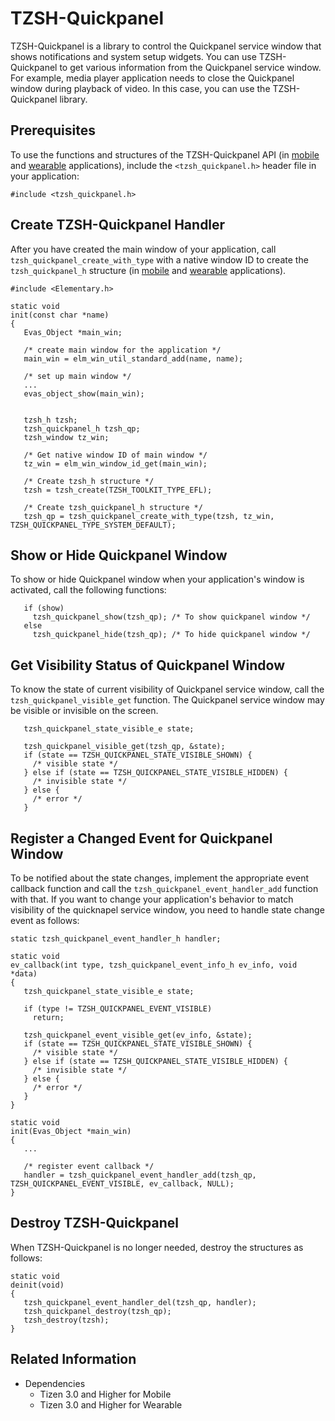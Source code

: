 # TZSH-Quickpanel

TZSH-Quickpanel is a library to control the Quickpanel service window that shows notifications and system setup widgets. You can use TZSH-Quickpanel to get various information from the Quickpanel service window.
For example, media player application needs to close the Quickpanel window during playback of video. In this case, you can use the TZSH-Quickpanel library.


## Prerequisites

To use the functions and structures of the TZSH-Quickpanel API (in [mobile](../../../api/mobile/latest/group__TIZEN__WS__SHELL__QUICKPANEL__MODULE.html) and [wearable](../../../api/wearable/latest/group__TIZEN__WS__SHELL__QUICKPANEL__MODULE.html) applications), include the `<tzsh_quickpanel.h>` header file in your application:

```
#include <tzsh_quickpanel.h>
```


## Create TZSH-Quickpanel Handler
After you have created the main window of your application, call `tzsh_quickpanel_create_with_type` with a native window ID to create the `tzsh_quickpanel_h` structure (in [mobile](../../../api/mobile/latest/group__TIZEN__WS__SHELL__QUICKPANEL__MODULE.html#gaaa00e8e25b43c9538ca188bc43bdb3ac) and [wearable](../../../api/wearable/latest/group__TIZEN__WS__SHELL__QUICKPANEL__MODULE.html#gaaa00e8e25b43c9538ca188bc43bdb3ac) applications).

```
#include <Elementary.h>

static void
init(const char *name)
{
   Evas_Object *main_win;

   /* create main window for the application */
   main_win = elm_win_util_standard_add(name, name);

   /* set up main window */
   ...
   evas_object_show(main_win);


   tzsh_h tzsh;
   tzsh_quickpanel_h tzsh_qp;
   tzsh_window tz_win;

   /* Get native window ID of main window */
   tz_win = elm_win_window_id_get(main_win);

   /* Create tzsh_h structure */
   tzsh = tzsh_create(TZSH_TOOLKIT_TYPE_EFL);

   /* Create tzsh_quickpanel_h structure */
   tzsh_qp = tzsh_quickpanel_create_with_type(tzsh, tz_win, TZSH_QUICKPANEL_TYPE_SYSTEM_DEFAULT);
```


## Show or Hide Quickpanel Window

To show or hide Quickpanel window when your application's window is activated, call the following functions:

```
   if (show)
     tzsh_quickpanel_show(tzsh_qp); /* To show quickpanel window */
   else
     tzsh_quickpanel_hide(tzsh_qp); /* To hide quickpanel window */
```

## Get Visibility Status of Quickpanel Window
To know the state of current visibility of Quickpanel service window, call the `tzsh_quickpanel_visible_get` function. The Quickpanel service window may be visible or invisible on the screen.

```
   tzsh_quickpanel_state_visible_e state;

   tzsh_quickpanel_visible_get(tzsh_qp, &state);
   if (state == TZSH_QUICKPANEL_STATE_VISIBLE_SHOWN) {
     /* visible state */
   } else if (state == TZSH_QUICKPANEL_STATE_VISIBLE_HIDDEN) {
     /* invisible state */
   } else {
     /* error */
   }

```


## Register a Changed Event for Quickpanel Window
To be notified about the state changes, implement the appropriate event callback function and call the `tzsh_quickpanel_event_handler_add` function with that. If you want to change your application's behavior to match visibility of the quicknapel service window, you need to handle state change event as follows:

```
static tzsh_quickpanel_event_handler_h handler;

static void
ev_callback(int type, tzsh_quickpanel_event_info_h ev_info, void *data)
{
   tzsh_quickpanel_state_visible_e state;

   if (type != TZSH_QUICKPANEL_EVENT_VISIBLE)
     return;

   tzsh_quickpanel_event_visible_get(ev_info, &state);
   if (state == TZSH_QUICKPANEL_STATE_VISIBLE_SHOWN) {
     /* visible state */
   } else if (state == TZSH_QUICKPANEL_STATE_VISIBLE_HIDDEN) {
     /* invisible state */
   } else {
     /* error */
   }
}

static void
init(Evas_Object *main_win)
{
   ...

   /* register event callback */
   handler = tzsh_quickpanel_event_handler_add(tzsh_qp, TZSH_QUICKPANEL_EVENT_VISIBLE, ev_callback, NULL);
}
```


## Destroy TZSH-Quickpanel
When TZSH-Quickpanel is no longer needed, destroy the structures as follows:

```
static void
deinit(void)
{
   tzsh_quickpanel_event_handler_del(tzsh_qp, handler);
   tzsh_quickpanel_destroy(tzsh_qp);
   tzsh_destroy(tzsh);
}
```


## Related Information
- Dependencies
  - Tizen 3.0 and Higher for Mobile
  - Tizen 3.0 and Higher for Wearable
